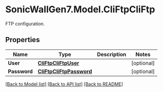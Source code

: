 # SonicWallGen7.Model.CliFtpCliFtp
FTP configuration.

## Properties

Name | Type | Description | Notes
------------ | ------------- | ------------- | -------------
**User** | [**CliFtpCliFtpUser**](CliFtpCliFtpUser.md) |  | [optional] 
**Password** | [**CliFtpCliFtpPassword**](CliFtpCliFtpPassword.md) |  | [optional] 

[[Back to Model list]](../README.md#documentation-for-models) [[Back to API list]](../README.md#documentation-for-api-endpoints) [[Back to README]](../README.md)

